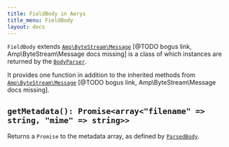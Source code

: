 ```yaml
---
title: FieldBody in Aerys
title_menu: FieldBody
layout: docs
---
```


`FieldBody` extends [`Amp\ByteStream\Message`](../../byte-stream/message) [@TODO bogus link, Amp\ByteStream\Message docs missing] is a class of which instances are returned by the [`BodyParser`](bodyparser.html).

It provides one function in addition to the inherited methods from [`Amp\ByteStream\Message`](../../byte-stream/message) [@TODO bogus link, Amp\ByteStream\Message docs missing].

## `getMetadata(): Promise<array<"filename" => string, "mime" => string>>`

Returns a `Promise` to the metadata array, as defined by [`ParsedBody`](parsedbody.html).